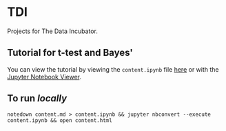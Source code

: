 # TDI
Projects for The Data Incubator.

## Tutorial for t-test and Bayes'

You can view the tutorial by viewing the `content.ipynb` file [here](https://github.com/MareoRaft/TDI/blob/master/content.ipynb) or with the [Jupyter Notebook Viewer](http://nbviewer.jupyter.org/github/mareoraft/TDI/blob/master/content.ipynb).

## To run *locally*

    notedown content.md > content.ipynb && jupyter nbconvert --execute content.ipynb && open content.html

